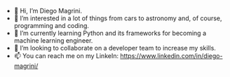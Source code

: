 - 👋 Hi, I’m Diego Magrini.
- 👀 I’m interested in a lot of things from cars to astronomy and, of course, programming and coding.
- 🌱 I’m currently learning Python and its frameworks for becoming a machine learning engineer.
- 💞️ I’m looking to collaborate on a developer team to increase my skills.
- 📫 You can reach me on my LinkeIn: https://www.linkedin.com/in/diego-magrini/

<!---
DiMagrini/DiMagrini is a ✨ special ✨ repository because its `README.md` (this file) appears on your GitHub profile.
You can click the Preview link to take a look at your changes.
--->
